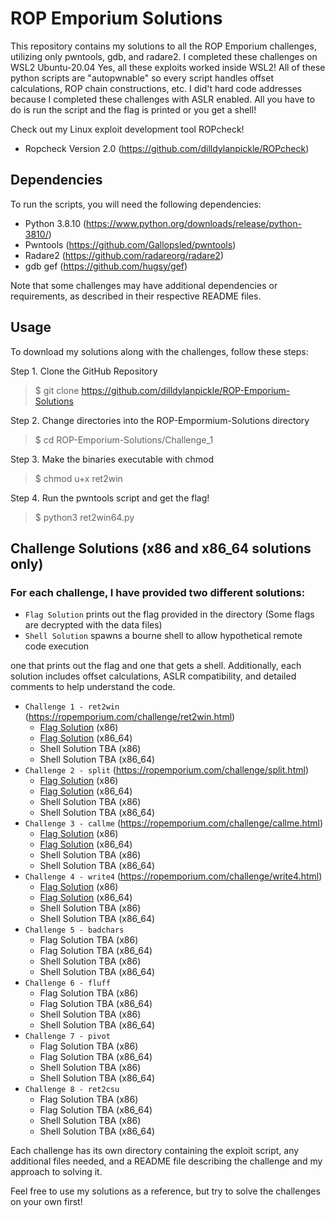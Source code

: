 # ROP Emporium Solutions

This repository contains my solutions to all the ROP Emporium challenges, utilizing only pwntools, gdb, and radare2. I completed these challenges on WSL2 Ubuntu-20.04 Yes, all these exploits worked inside WSL2! All of these python scripts are "autopwnable" so every script handles offset calculations, ROP chain constructions, etc. I did't hard code addresses because I completed these challenges with ASLR enabled. All you have to do is run the script and the flag is printed or you get a shell!

Check out my Linux exploit development tool ROPcheck!
 - Ropcheck Version 2.0 (https://github.com/dilldylanpickle/ROPcheck)

## Dependencies

To run the scripts, you will need the following dependencies:
- Python 3.8.10 (https://www.python.org/downloads/release/python-3810/)
- Pwntools (https://github.com/Gallopsled/pwntools)
- Radare2 (https://github.com/radareorg/radare2)
- gdb gef (https://github.com/hugsy/gef)

Note that some challenges may have additional dependencies or requirements, as described in their respective README files.

## Usage

To download my solutions along with the challenges, follow these steps:

Step 1. Clone the GitHub Repository
> $ git clone https://github.com/dilldylanpickle/ROP-Emporium-Solutions

Step 2. Change directories into the ROP-Empormium-Solutions directory
> $ cd ROP-Emporium-Solutions/Challenge_1

Step 3. Make the binaries executable with chmod
> $ chmod u+x ret2win

Step 4. Run the pwntools script and get the flag!
> $ python3 ret2win64.py

## Challenge Solutions (x86 and x86_64 solutions only)
### For each challenge, I have provided two different solutions: 
- `Flag Solution` prints out the flag provided in the directory (Some flags are decrypted with the data files)
- `Shell Solution` spawns a bourne shell to allow hypothetical remote code execution

one that prints out the flag and one that gets a shell. Additionally, each solution includes offset calculations, ASLR compatibility, and detailed comments to help understand the code.

- `Challenge 1 - ret2win` (https://ropemporium.com/challenge/ret2win.html)
  - [Flag Solution](https://github.com/dilldylanpickle/ROP-Emporium-Solutions/blob/main/Challenge_1/ret2win32.py) (x86)
  - [Flag Solution](https://github.com/dilldylanpickle/ROP-Emporium-Solutions/blob/main/Challenge_1/ret2win64.py) (x86_64)
  - Shell Solution TBA (x86)
  - Shell Solution TBA (x86_64)
- `Challenge 2 - split` (https://ropemporium.com/challenge/split.html)
  - [Flag Solution](https://github.com/dilldylanpickle/ROP-Emporium-Solutions/blob/main/Challenge_2/split32.py) (x86)
  - [Flag Solution](https://github.com/dilldylanpickle/ROP-Emporium-Solutions/blob/main/Challenge_2/split64.py) (x86_64)
  - Shell Solution TBA (x86)
  - Shell Solution TBA (x86_64)
- `Challenge 3 - callme` (https://ropemporium.com/challenge/callme.html)
  - [Flag Solution](https://github.com/dilldylanpickle/ROP-Emporium-Solutions/blob/main/Challenge_3/callme32.py) (x86)
  - [Flag Solution](https://github.com/dilldylanpickle/ROP-Emporium-Solutions/blob/main/Challenge_3/callme64.py) (x86_64)
  - Shell Solution TBA (x86)
  - Shell Solution TBA (x86_64)
- `Challenge 4 - write4` (https://ropemporium.com/challenge/write4.html)
  - [Flag Solution](https://github.com/dilldylanpickle/ROP-Emporium-Solutions/blob/main/Challenge_4/write432.py) (x86)
  - [Flag Solution](https://github.com/dilldylanpickle/ROP-Emporium-Solutions/blob/main/Challenge_4/write464.py) (x86_64)
  - Shell Solution TBA (x86)
  - Shell Solution TBA (x86_64)
- `Challenge 5 - badchars`
  - Flag Solution TBA (x86)
  - Flag Solution TBA (x86_64)
  - Shell Solution TBA (x86)
  - Shell Solution TBA (x86_64)
- `Challenge 6 - fluff`
  - Flag Solution TBA (x86)
  - Flag Solution TBA (x86_64)
  - Shell Solution TBA (x86)
  - Shell Solution TBA (x86_64)
- `Challenge 7 - pivot`
  - Flag Solution TBA (x86)
  - Flag Solution TBA (x86_64)
  - Shell Solution TBA (x86)
  - Shell Solution TBA (x86_64)
- `Challenge 8 - ret2csu`
  - Flag Solution TBA (x86)
  - Flag Solution TBA (x86_64)
  - Shell Solution TBA (x86)
  - Shell Solution TBA (x86_64)

Each challenge has its own directory containing the exploit script, any additional files needed, and a README file describing the challenge and my approach to solving it.

Feel free to use my solutions as a reference, but try to solve the challenges on your own first!
